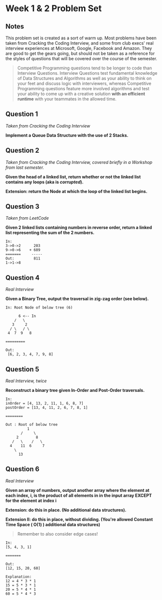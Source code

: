 # Week 1 & 2 Problem Set

## Notes
This problem set is created as a sort of warm up. Most problems have been taken from Cracking the Coding Interview, and some from club execs' real interview experiences at Microsoft, Google, Facebook and Amazon. They are good to get the gears going, but should not be taken as a reference for the styles of questions that will be covered over the course of the semester.

> Competitive Programming questions tend to be longer to code than Interview Questions. Interview Questions test fundamental knowledge of Data Structures and Algorithms as well as your ability to think on your feet and discuss logic with interviewers, whereas Competitive Programming questions feature more involved algorithms and test your ability to come up with a creative solution **with an efficient runtime** with your teammates in the allowed time. 

## Question 1

*Taken from Cracking the Coding Interview*

**Implement a Queue Data Structure with the use of 2 Stacks.**

## Question 2

*Taken from Cracking the Coding Interview, covered briefly in a Workshop from last semester.*

**Given the head of a linked list, return whether or not the linked list contains any loops (aka is *corrupted*).**

**Extension: return the Node at which the loop of the linked list begins.**

## Question 3

*Taken from LeetCode*

**Given 2 linked lists containing numbers in reverse order, return a linked list representing the sum of the 2 numbers.**

```
In:
3->0->2      203
9->0->6    + 609
=======     -----
Out:         811
1->1->8
```

## Question 4

*Real Interview*

**Given a Binary Tree, output the traversal in zig-zag order (see below).**

```
In: Root Node of below tree (6)

      6 <-- In
    /   \
   3     2
  / \   / \
 4  7  9   8
 
=========

Out: 
 [6, 2, 3, 4, 7, 9, 8]
```

## Question 5

*Real Interview, twice*

**Reconstruct a binary tree given In-Order and Post-Order traversals.**

```
In:
inOrder = [4, 13, 2, 11, 1, 6, 8, 7]
postOrder = [13, 4, 11, 2, 6, 7, 8, 1]

========

Out : Root of below tree
          1
       /     \
     2        8
   /   \    /   \
  4    11  6     7
    \
      13
```

## Question 6

*Real Interview*

**Given an array of numbers, output another array where the element at each index, i, is the product of all elements in in the input array EXCEPT for the element at index i**

**Extension: do this in place. (No additional data structures).**

**Extension II: do this in place, without dividing. (You're allowed Constant Time Space ( O(1) ) additional data structures)**

> Remember to also consider edge cases!

```
In:
[5, 4, 3, 1]

=======

Out:
[12, 15, 20, 60]

Explanation:
12 = 4 * 3 * 1
15 = 5 * 3 * 1
20 = 5 * 4 * 1
60 = 5 * 4 * 3
```

